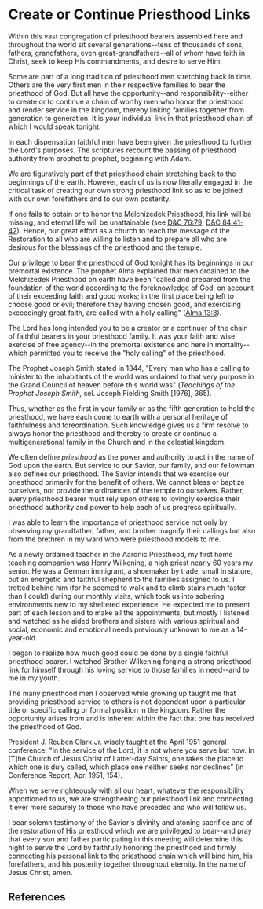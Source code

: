 # Create or Continue Priesthood Links

Within this vast congregation of priesthood bearers assembled here and
throughout the world sit several generations--tens of thousands of sons,
fathers, grandfathers, even great-grandfathers--all of whom have faith in
Christ, seek to keep His commandments, and desire to serve Him.

Some are part of a long tradition of priesthood men stretching back in time.
Others are the very first men in their respective families to bear the
priesthood of God. But all have the opportunity--and responsibility--either to
create or to continue a chain of worthy men who honor the priesthood and
render service in the kingdom, thereby linking families together from
generation to generation. It is _your_ individual link in that priesthood
chain of which I would speak tonight.

In each dispensation faithful men have been given the priesthood to further
the Lord's purposes. The scriptures recount the passing of priesthood
authority from prophet to prophet, beginning with Adam.

We are figuratively part of that priesthood chain stretching back to the
beginnings of the earth. However, each of us is now literally engaged in the
critical task of creating our own strong priesthood link so as to be joined
with our own forefathers and to our own posterity.

If one fails to obtain or to honor the Melchizedek Priesthood, his link will
be missing, and eternal life will be unattainable (see [D&amp;C
76:79](/scriptures/dc-testament/dc/76.79?lang=eng#78); [D&amp;C
84:41-42](/scriptures/dc-testament/dc/84.41-42?lang=eng#40)). Hence, our great
effort as a church to teach the message of the Restoration to all who are
willing to listen and to prepare all who are desirous for the blessings of the
priesthood and the temple.

Our privilege to bear the priesthood of God tonight has its beginnings in our
premortal existence. The prophet Alma explained that men ordained to the
Melchizedek Priesthood on earth have been "called and prepared from the
foundation of the world according to the foreknowledge of God, on account of
their exceeding faith and good works; in the first place being left to choose
good or evil; therefore they having chosen good, and exercising exceedingly
great faith, are called with a holy calling" ([Alma
13:3](/scriptures/bofm/alma/13.3?lang=eng#2)).

The Lord has long intended you to be a creator or a continuer of the chain of
faithful bearers in your priesthood family. It was your faith and wise
exercise of free agency--in the premortal existence and here in mortality--
which permitted you to receive the "holy calling" of the priesthood.

The Prophet Joseph Smith stated in 1844, "Every man who has a calling to
minister to the inhabitants of the world was ordained to that very purpose in
the Grand Council of heaven before this world was" (_Teachings of the Prophet
Joseph Smith,_ sel. Joseph Fielding Smith [1976], 365).

Thus, whether as the first in your family or as the fifth generation to hold
the priesthood, we have each come to earth with a personal heritage of
faithfulness and foreordination. Such knowledge gives us a firm resolve to
always honor the priesthood and thereby to create or continue a
multigenerational family in the Church and in the celestial kingdom.

We often define _priesthood_ as the power and authority to act in the name of
God upon the earth. But service to our Savior, our family, and our fellowman
also defines our priesthood. The Savior intends that we exercise our
priesthood primarily for the benefit of others. We cannot bless or baptize
ourselves, nor provide the ordinances of the temple to ourselves. Rather,
every priesthood bearer must rely upon others to lovingly exercise their
priesthood authority and power to help each of us progress spiritually.

I was able to learn the importance of priesthood service not only by observing
my grandfather, father, and brother magnify their callings but also from the
brethren in my ward who were priesthood models to me.

As a newly ordained teacher in the Aaronic Priesthood, my first home teaching
companion was Henry Wilkening, a high priest nearly 60 years my senior. He was
a German immigrant, a shoemaker by trade, small in stature, but an energetic
and faithful shepherd to the families assigned to us. I trotted behind him
(for he seemed to walk and to climb stairs much faster than I could) during
our monthly visits, which took us into sobering environments new to my
sheltered experience. He expected me to present part of each lesson and to
make all the appointments, but mostly I listened and watched as he aided
brothers and sisters with various spiritual and social, economic and emotional
needs previously unknown to me as a 14-year-old.

I began to realize how much good could be done by a single faithful priesthood
bearer. I watched Brother Wilkening forging a strong priesthood link for
himself through his loving service to those families in need--and to me in my
youth.

The many priesthood men I observed while growing up taught me that providing
priesthood service to others is not dependent upon a particular title or
specific calling or formal position in the kingdom. Rather the opportunity
arises from and is inherent within the fact that one has received the
priesthood of God.

President J. Reuben Clark Jr. wisely taught at the April 1951 general
conference: "In the service of the Lord, it is not where you serve but how. In
[T]he Church of Jesus Christ of Latter-day Saints, one takes the place to
which one is duly called, which place one neither seeks nor declines" (in
Conference Report, Apr. 1951, 154).

When we serve righteously with all our heart, whatever the responsibility
apportioned to us, we are strengthening our priesthood link and connecting it
ever more securely to those who have preceded and who will follow us.

I bear solemn testimony of the Savior's divinity and atoning sacrifice and of
the restoration of His priesthood which we are privileged to bear--and pray
that every son and father participating in this meeting will determine this
night to serve the Lord by faithfully honoring the priesthood and firmly
connecting his personal link to the priesthood chain which will bind him, his
forefathers, and his posterity together throughout eternity. In the name of
Jesus Christ, amen.

## References

